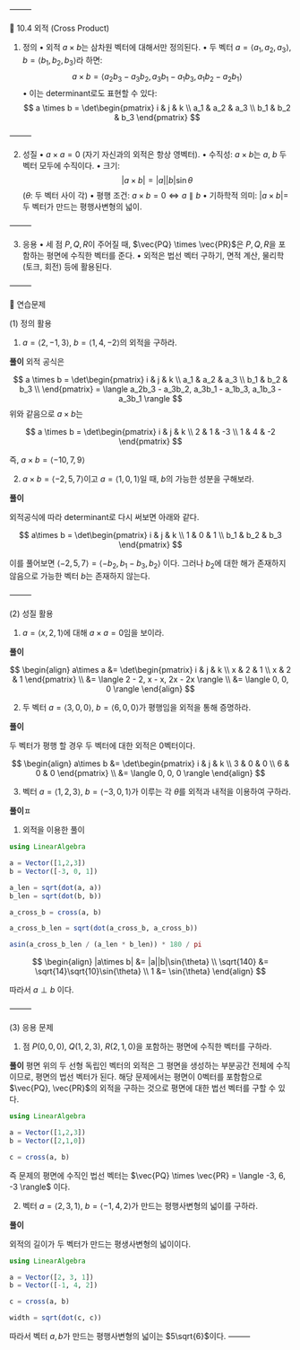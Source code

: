 ⸻

📘 10.4 외적 (Cross Product)

1. 정의
	•	외적 $a \times b$는 삼차원 벡터에 대해서만 정의된다.
	•	두 벡터 $a=\langle a_1,a_2,a_3\rangle$, $b=\langle b_1,b_2,b_3\rangle$라 하면:
$$
a \times b = \langle a_2b_3 - a_3b_2, a_3b_1 - a_1b_3, a_1b_2 - a_2b_1 \rangle
$$
	•	이는 determinant로도 표현할 수 있다:
$$
a \times b = \det\begin{pmatrix}
i & j & k \\
a_1 & a_2 & a_3 \\
b_1 & b_2 & b_3
\end{pmatrix}
$$

⸻

2. 성질
	•	$a \times a = 0$ (자기 자신과의 외적은 항상 영벡터).
	•	수직성: $a \times b$는 $a$, $b$ 두 벡터 모두에 수직이다.
	•	크기:
$$
|a \times b| = |a||b|\sin\theta
$$
($\theta$: 두 벡터 사이 각)
	•	평행 조건: $a \times b = 0 \iff a \parallel b$
	•	기하학적 의미: $|a \times b| =$ 두 벡터가 만드는 평행사변형의 넓이.

⸻

3. 응용
	•	세 점 $P,Q,R$이 주어질 때, $\vec{PQ} \times \vec{PR}$은 $P,Q,R$을 포함하는 평면에 수직한 벡터를 준다.
	•	외적은 법선 벡터 구하기, 면적 계산, 물리학(토크, 회전) 등에 활용된다.

⸻

📝 연습문제

(1) 정의 활용
1.	$a = \langle 2, -1, 3\rangle$, $b = \langle 1, 4, -2\rangle$의 외적을 구하라.

**풀이**
외적 공식은

$$
a \times b = \det\begin{pmatrix}
i & j & k \\
a_1 & a_2 & a_3 \\
b_1 & b_2 & b_3 \\
\end{pmatrix} = \langle a_2b_3 - a_3b_2, a_3b_1 - a_1b_3, a_1b_3 - a_3b_1 \rangle
$$
위와 같음으로 $a \times b$는 

$$
a \times b = \det\begin{pmatrix}
i & j & k \\
2 & 1 & -3 \\
1 & 4 & -2
\end{pmatrix}
$$

즉, $a \times b = \langle -10, 7, 9\rangle$


2.	$a \times b = \langle -2,5,7\rangle$이고 $a = \langle 1,0,1\rangle$일 때, $b$의 가능한 성분을 구해보라.

**풀이**

외적공식에 따라 determinant로 다시 써보면 아래와 같다.

$$
a\times b = \det\begin{pmatrix}
i & j & k \\
1 & 0 & 1 \\
b_1 & b_2 & b_3 
\end{pmatrix}
$$

이를 풀어보면 $\langle -2, 5, 7 \rangle = \langle -b_2, b_1 - b_3, b_2 \rangle$ 이다. 그러나 $b_2$에 대한 해가 존재하지 않음으로 가능한 벡터 $b$는 존재하지 않는다.

⸻

(2) 성질 활용
1.	$a = \langle x,2,1\rangle$에 대해 $a \times a = 0$임을 보이라.

**풀이**

$$
\begin{align}
a\times a &= \det\begin{pmatrix}
i & j & k \\
x & 2 & 1 \\
x & 2 & 1
\end{pmatrix} \\
&= \langle 2 - 2, x - x, 2x - 2x \rangle \\
&= \langle 0, 0, 0 \rangle
\end{align}
$$


2.	두 벡터 $a = \langle 3,0,0\rangle$, $b=\langle 6,0,0\rangle$가 평행임을 외적을 통해 증명하라.

**풀이**

두 벡터가 평행 할 경우 두 벡터에 대한 외적은 $0$벡터이다.

$$
\begin{align}
a\times b &= \det\begin{pmatrix}
i & j & k \\
3 & 0 & 0 \\
6 & 0 & 0 
\end{pmatrix} \\
&= \langle 0, 0, 0 \rangle
\end{align}
$$

3.	벡터 $a=\langle 1,2,3\rangle$, $b=\langle -3,0,1\rangle$가 이루는 각 $\theta$를 외적과 내적을 이용하여 구하라.

**풀이**ㅍ

1. 외적을 이용한 풀이

```julia
using LinearAlgebra

a = Vector([1,2,3])
b = Vector([-3, 0, 1])

a_len = sqrt(dot(a, a))
b_len = sqrt(dot(b, b))

a_cross_b = cross(a, b)

a_cross_b_len = sqrt(dot(a_cross_b, a_cross_b))

asin(a_cross_b_len / (a_len * b_len)) * 180 / pi
```

$$
\begin{align}
|a\times b| &= |a||b|\sin{\theta} \\
\sqrt{140} &= \sqrt{14}\sqrt{10}\sin{\theta} \\
1 &= \sin{\theta}
\end{align}
$$

따라서 $a\perp b$ 이다.


⸻

(3) 응용 문제
1.	점 $P(0,0,0)$, $Q(1,2,3)$, $R(2,1,0)$을 포함하는 평면에 수직한 벡터를 구하라.

**풀이**
평면 위의 두 선형 독립인 벡터의 외적은 그 평면을 생성하는 부분공간 전체에 수직이므로, 평면의 법선 벡터가 된다. 해당 문제에서는 평면이 $0$벡터를 포함함으로 $\vec{PQ}, \vec{PR}$의 외적을 구하는 것으로 평면에 대한 법선 벡터를 구할 수 있다.

```julia
using LinearAlgebra

a = Vector([1,2,3])
b = Vector([2,1,0])

c = cross(a, b)

```

즉 문제의 평면에 수직인 법선 벡터는 $\vec{PQ} \times \vec{PR} = \langle -3, 6, -3 \rangle$ 이다.


2.	벡터 $a = \langle 2,3,1\rangle$, $b=\langle -1,4,2\rangle$가 만드는 평행사변형의 넓이를 구하라.

**풀이**

외적의 길이가 두 벡터가 만드는 평생사변형의 넓이이다.

```julia
using LinearAlgebra

a = Vector([2, 3, 1])
b = Vector([-1, 4, 2])

c = cross(a, b)

width = sqrt(dot(c, c)) 
```

따라서 벡터 $a, b$가 만드는 평행사변형의 넓이는 $5\sqrt{6}$이다. 
⸻

